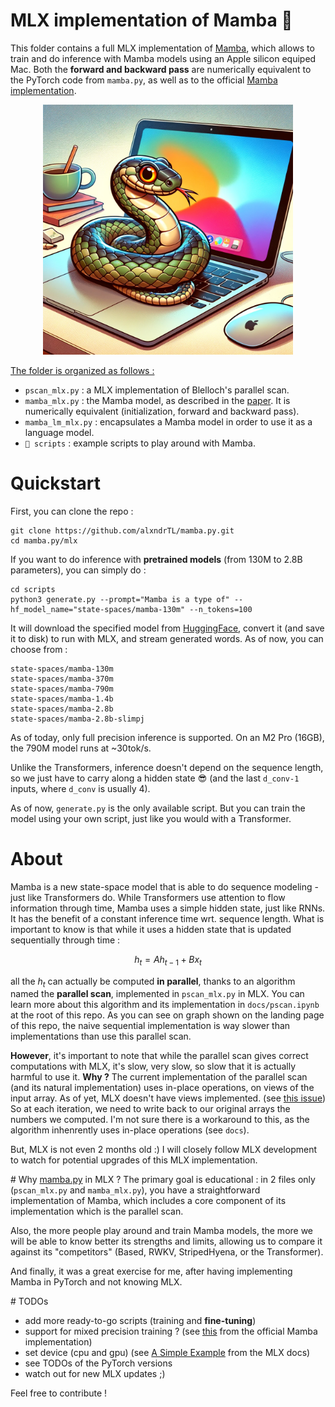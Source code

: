 # MLX implementation of Mamba 🐍

This folder contains a full MLX implementation of [Mamba](https://arxiv.org/abs/2312.00752), which allows to train and do inference with Mamba models using an Apple silicon equiped Mac.
Both the <b>forward and backward pass</b> are numerically equivalent to the PyTorch code from `mamba.py`, as well as to the official [Mamba implementation](https://github.com/state-spaces/mamba).

<p align="center">
    <img src="assets/mamba_mlx.png" alt="a python and a mamba" width="400" height="400" alt="python mamba"/>
</p>

<u>The folder is organized as follows : </u>
- `pscan_mlx.py` : a MLX implementation of Blelloch's parallel scan.
- `mamba_mlx.py` : the Mamba model, as described in the [paper](https://arxiv.org/abs/2312.00752). It is numerically equivalent (initialization, forward and backward pass).
- `mamba_lm_mlx.py` : encapsulates a Mamba model in order to use it as a language model.
- `📁 scripts` : example scripts to play around with Mamba.

# Quickstart
First, you can clone the repo :

```
git clone https://github.com/alxndrTL/mamba.py.git
cd mamba.py/mlx
```

If you want to do inference with <b>pretrained models</b> (from 130M to 2.8B parameters), you can simply do :

```
cd scripts
python3 generate.py --prompt="Mamba is a type of" --hf_model_name="state-spaces/mamba-130m" --n_tokens=100
```

It will download the specified model from [HuggingFace](https://huggingface.co/state-spaces), convert it (and save it to disk) to run with MLX, and stream generated words.
As of now, you can choose from :

```
state-spaces/mamba-130m
state-spaces/mamba-370m
state-spaces/mamba-790m
state-spaces/mamba-1.4b
state-spaces/mamba-2.8b
state-spaces/mamba-2.8b-slimpj
```

As of today, only full precision inference is supported. On an M2 Pro (16GB), the 790M model runs at ~30tok/s.

Unlike the Transformers, inference doesn't depend on the sequence length, so we just have to carry along a hidden state 😎 (and the last `d_conv-1` inputs, where `d_conv` is usually 4).

As of now, `generate.py` is the only available script. But you can train the model using your own script, just like you would with a Transformer.

# About
Mamba is a new state-space model that is able to do sequence modeling - just like Transformers do.
While Transformers use attention to flow information through time, Mamba uses a simple hidden state, just like RNNs. It has the benefit of a constant inference time wrt. sequence length.
What is important to know is that while it uses a hidden state that is updated sequentially through time :

$$
h_t = A h_{t-1} + Bx_t
$$

all the $h_t$ can actually be computed <b>in parallel</b>, thanks to an algorithm named the <b>parallel scan</b>, implemented in `pscan_mlx.py` in MLX.
You can learn more about this algorithm and its implementation in `docs/pscan.ipynb` at the root of this repo. 
As you can see on graph shown on the landing page of this repo, the naive sequential implementation is way slower than implementations than use this parallel scan.

<b>However</b>, it's important to note that while the parallel scan gives correct computations with MLX, it's slow, very slow, so slow that it is actually harmful to use it.
<b>Why ?</b> The current implementation of the parallel scan (and its natural implementation) uses in-place operations, on views of the input array. As of yet, MLX doesn't have views implemented. (see [this issue](https://github.com/ml-explore/mlx/issues/466)) So at each iteration, we need to write back to our original arrays the numbers we computed. I'm not sure there is a workaround to this, as the algorithm inhenrently uses in-place operations (see `docs`).

But, MLX is not even 2 months old :)
I will closely follow MLX development to watch for potential upgrades of this MLX implementation.

# Why [mamba.py](../) in MLX ?
The primary goal is educational : in 2 files only (`pscan_mlx.py` and `mamba_mlx.py`), you have a straightforward implementation of Mamba, which includes a core component of its implementation which is the parallel scan.

Also, the more people play around and train Mamba models, the more we will be able to know better its strengths and limits, allowing us to compare it against its "competitors" (Based, RWKV, StripedHyena, or the Transformer).

And finally, it was a great exercise for me, after having implementing Mamba in PyTorch and not knowing MLX.

# TODOs
- add more ready-to-go scripts (training and <b>fine-tuning</b>)
- support for mixed precision training ? (see [this](https://github.com/state-spaces/mamba/tree/main?tab=readme-ov-file#precision) from the official Mamba implementation)
- set device (cpu and gpu) (see [A Simple Example](https://ml-explore.github.io/mlx/build/html/usage/unified_memory.html#a-simple-example) from the MLX docs)
- see TODOs of the PyTorch versions
- watch out for new MLX updates ;)

Feel free to contribute !